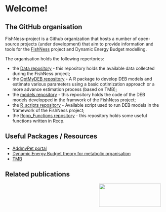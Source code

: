 # Welcome! 

## The GitHub organisation

FishNess-project is a Github organization that hosts a number of open-source projects (under development) that aim to provide information and tools for the [FishNess](https://umr-marbec.fr/en/the-projects/fishness/) project and Dynamic Energy Budget modelling. 

The organisation holds the following repertories:

  - the [Data repository](https://github.com/FishNess-project/Data) - this repository holds the available data collected during the FishNess project;
  - the [OptMyDEB repository](https://github.com/FishNess-project/OptMyDEB) - A R package to develop DEB models and estimate various parameters using a basic optimization approach or a more advance estimation process (based on TMB);
  - the [models repository](https://github.com/FishNess-project/models) - this repository holds the code of the DEB models developped in the framwork of the FishNess project;
  - the [R_scripts repository](https://github.com/FishNess-project/R_scripts) - Available script used to run DEB models in the framework of the FishNess project;
  - the [Rcpp_Functions repository](https://github.com/FishNess-project/Rcpp_Functions) - this repository holds some useful functions written in Rccp.

## Useful Packages / Resources

* [AddmyPet portal](https://www.bio.vu.nl/thb/deb/deblab/add_my_pet/)
* [Dynamic Energy Budget theory for metabolic organisation](https://www.bio.vu.nl/thb/research/bib/Kooy2010.html#:~:text=Dynamic%20Energy%20Budget%20(DEB)%20theory,microorganisms%2C%20animals%2C%20plants)
* [TMB](https://kaskr.github.io/adcomp/Introduction.html)

## Related publications


<img align="right" src="https://umr-marbec.fr/wp-content/uploads/2022/01/logo_FishNess-1_rvb500dpi.png.webp" width="200"  style="height: 75px !important;"> 
